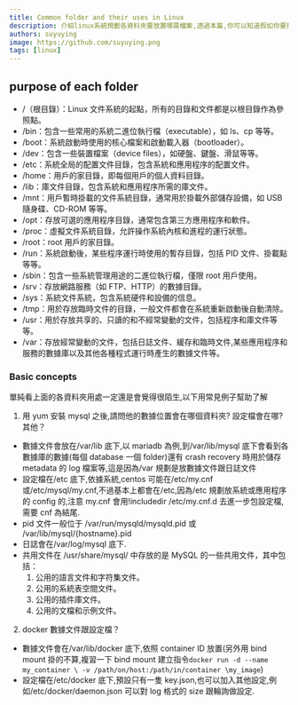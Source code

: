 ```yaml
---
title: Common folder and their uses in Linux
description: 介紹linux系統規劃各資料夾要放置哪需檔案,透過本篇,你可以知道假如你要找你的mysql資料夾(透過yum安裝),你應該去哪找.1. 用 yum 安裝 mysql 之後,請問他的數據位置會在哪個資料夾? 設定檔會在哪?數據文件會放在/var/lib 底下,以 mariadb 為例,到/var/lib/mysql 底下會看到各數據庫的數據(每個 database 一個 folder)還有 crash recovery 時用於儲存 metadata 的 log 檔案等,這是因為/var 規劃是放數據文件跟日誌文件.設定檔在/etc 底下,依據系統,centos 可能在/etc/my.cnf 或/etc/mysql/my.cnf,不過基本上都會在/etc,因為/etc 規劃放系統或應用程序的 config 的,注意 my.cnf 會用!includedir /etc/my.cnf.d 去進一步包設定檔,需要 cnf 為結尾.
authors: suyuying
image: https://github.com/suyuying.png
tags: [linux]
---
```


## purpose of each folder

- /（根目錄）：Linux 文件系統的起點，所有的目錄和文件都是以根目錄作為參照點。
- /bin：包含一些常用的系統二進位執行檔（executable），如 ls、cp 等等。
- /boot：系統啟動時使用的核心檔案和啟動載入器（bootloader）。
- /dev：包含一些裝置檔案（device files），如硬盤、鍵盤、滑鼠等等。
- /etc：系統全局的配置文件目錄，包含系統和應用程序的配置文件。
- /home：用戶的家目錄，即每個用戶的個人資料目錄。
- /lib：庫文件目錄，包含系統和應用程序所需的庫文件。
- /mnt：用戶暫時掛載的文件系統目錄，通常用於掛載外部儲存設備，如 USB 隨身碟、CD-ROM 等等。
- /opt：存放可選的應用程序目錄，通常包含第三方應用程序和軟件。
- /proc：虛擬文件系統目錄，允許操作系統內核和進程的運行狀態。
- /root：root 用戶的家目錄。
- /run：系統啟動後，某些程序運行時使用的暫存目錄，包括 PID 文件、掛載點等等。
- /sbin：包含一些系統管理用途的二進位執行檔，僅限 root 用戶使用。
- /srv：存放網路服務（如 FTP、HTTP）的數據目錄。
- /sys：系統文件系統，包含系統硬件和設備的信息。
- /tmp：用於存放臨時文件的目錄，一般文件都會在系統重新啟動後自動清除。
- /usr：用於存放共享的、只讀的和不經常變動的文件，包括程序和庫文件等等。
- /var：存放經常變動的文件，包括日誌文件、緩存和臨時文件,某些應用程序和服務的數據庫以及其他各種程式運行時產生的數據文件等。

### Basic concepts

單純看上面的各資料夾用處一定還是會覺得很陌生,以下用常見例子幫助了解

1. 用 yum 安裝 mysql 之後,請問他的數據位置會在哪個資料夾? 設定檔會在哪? 其他？

- 數據文件會放在/var/lib 底下,以 mariadb 為例,到/var/lib/mysql 底下會看到各數據庫的數據(每個 database 一個 folder)還有 crash recovery 時用於儲存 metadata 的 log 檔案等,這是因為/var 規劃是放數據文件跟日誌文件
- 設定檔在/etc 底下,依據系統,centos 可能在/etc/my.cnf 或/etc/mysql/my.cnf,不過基本上都會在/etc,因為/etc 規劃放系統或應用程序的 config 的,注意 my.cnf 會用!includedir /etc/my.cnf.d 去進一步包設定檔,需要 cnf 為結尾.
- pid 文件一般位于 /var/run/mysqld/mysqld.pid 或 /var/lib/mysql/{hostname}.pid
- 日誌會在/var/log/mysql 底下.
- 共用文件在 /usr/share/mysql/ 中存放的是 MySQL 的一些共用文件，其中包括：
  1. 公用的語言文件和字符集文件。
  2. 公用的系統表空間文件。
  3. 公用的插件庫文件。
  4. 公用的文檔和示例文件。

2. docker 數據文件跟設定檔？

- 數據文件會在/var/lib/docker 底下,依照 container ID 放置(另外用 bind mount 掛的不算,複習一下 bind mount 建立指令`docker run -d --name my_container \ -v /path/on/host:/path/in/container \my_image`)
- 設定檔在/etc/docker 底下,預設只有一隻 key.json,也可以加入其他設定,例如/etc/docker/daemon.json 可以對 log 格式的 size 跟輪詢做設定.
